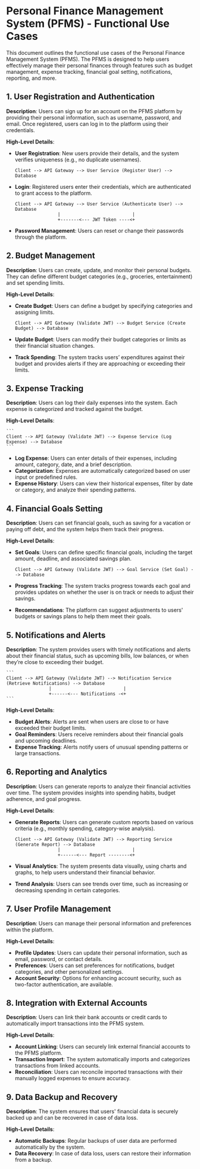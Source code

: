 # Personal Finance Management System (PFMS) - Functional Use Cases

This document outlines the functional use cases of the Personal Finance Management System (PFMS). The PFMS is designed to help users effectively manage their personal finances through features such as budget management, expense tracking, financial goal setting, notifications, reporting, and more.

## 1. User Registration and Authentication

**Description**: Users can sign up for an account on the PFMS platform by providing their personal information, such as username, password, and email. Once registered, users can log in to the platform using their credentials.

**High-Level Details**:
- **User Registration**: New users provide their details, and the system verifies uniqueness (e.g., no duplicate usernames).

    ```
    Client --> API Gateway --> User Service (Register User) --> Database
    ```

- **Login**: Registered users enter their credentials, which are authenticated to grant access to the platform.

    ```
    Client --> API Gateway --> User Service (Authenticate User) --> Database
                    |                           |
                    +-------<--- JWT Token ----<+
    ```

- **Password Management**: Users can reset or change their passwords through the platform.

## 2. Budget Management

**Description**: Users can create, update, and monitor their personal budgets. They can define different budget categories (e.g., groceries, entertainment) and set spending limits.

**High-Level Details**:
- **Create Budget**: Users can define a budget by specifying categories and assigning limits.

    ```
    Client --> API Gateway (Validate JWT) --> Budget Service (Create Budget) --> Database
    ```

- **Update Budget**: Users can modify their budget categories or limits as their financial situation changes.
- **Track Spending**: The system tracks users’ expenditures against their budget and provides alerts if they are approaching or exceeding their limits.

## 3. Expense Tracking

**Description**: Users can log their daily expenses into the system. Each expense is categorized and tracked against the budget.

**High-Level Details**:

    ```
    Client --> API Gateway (Validate JWT) --> Expense Service (Log Expense) --> Database
    ```

- **Log Expense**: Users can enter details of their expenses, including amount, category, date, and a brief description.
- **Categorization**: Expenses are automatically categorized based on user input or predefined rules.
- **Expense History**: Users can view their historical expenses, filter by date or category, and analyze their spending patterns.

## 4. Financial Goals Setting

**Description**: Users can set financial goals, such as saving for a vacation or paying off debt, and the system helps them track their progress.

**High-Level Details**:
- **Set Goals**: Users can define specific financial goals, including the target amount, deadline, and associated savings plan.

    ```
    Client --> API Gateway (Validate JWT) --> Goal Service (Set Goal) --> Database
    ```

- **Progress Tracking**: The system tracks progress towards each goal and provides updates on whether the user is on track or needs to adjust their savings.
- **Recommendations**: The platform can suggest adjustments to users' budgets or savings plans to help them meet their goals.

## 5. Notifications and Alerts

**Description**: The system provides users with timely notifications and alerts about their financial status, such as upcoming bills, low balances, or when they’re close to exceeding their budget.

    ```
    Client --> API Gateway (Validate JWT) --> Notification Service (Retrieve Notifications) --> Database
                    |                           |
                    +------<--- Notifications -<+
    ```

**High-Level Details**:
- **Budget Alerts**: Alerts are sent when users are close to or have exceeded their budget limits.
- **Goal Reminders**: Users receive reminders about their financial goals and upcoming deadlines.
- **Expense Tracking**: Alerts notify users of unusual spending patterns or large transactions.

## 6. Reporting and Analytics

**Description**: Users can generate reports to analyze their financial activities over time. The system provides insights into spending habits, budget adherence, and goal progress.

**High-Level Details**:
- **Generate Reports**: Users can generate custom reports based on various criteria (e.g., monthly spending, category-wise analysis).

    ```
    Client --> API Gateway (Validate JWT) --> Reporting Service (Generate Report) --> Database
                    |                           |
                    +------<--- Report --------<+
    ```

- **Visual Analytics**: The system presents data visually, using charts and graphs, to help users understand their financial behavior.
- **Trend Analysis**: Users can see trends over time, such as increasing or decreasing spending in certain categories.

## 7. User Profile Management

**Description**: Users can manage their personal information and preferences within the platform.

**High-Level Details**:
- **Profile Updates**: Users can update their personal information, such as email, password, or contact details.
- **Preferences**: Users can set preferences for notifications, budget categories, and other personalized settings.
- **Account Security**: Options for enhancing account security, such as two-factor authentication, are available.

## 8. Integration with External Accounts

**Description**: Users can link their bank accounts or credit cards to automatically import transactions into the PFMS system.

**High-Level Details**:
- **Account Linking**: Users can securely link external financial accounts to the PFMS platform.
- **Transaction Import**: The system automatically imports and categorizes transactions from linked accounts.
- **Reconciliation**: Users can reconcile imported transactions with their manually logged expenses to ensure accuracy.

## 9. Data Backup and Recovery

**Description**: The system ensures that users' financial data is securely backed up and can be recovered in case of data loss.

**High-Level Details**:
- **Automatic Backups**: Regular backups of user data are performed automatically by the system.
- **Data Recovery**: In case of data loss, users can restore their information from a backup.